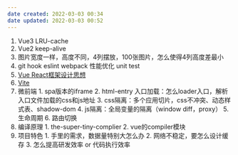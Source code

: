 ```yaml
---
date created: 2022-03-03 00:34
date updated: 2022-03-03 00:52
---
```


1. Vue3 LRU-cache
2. Vue2 keep-alive
3. 图片宽度一样，高度不同，4列摆放，100张图片，怎么使得4列高度差最小
4. git hook eslint webpack 性能优化 unit test
5. [Vue React框架设计思想](https://www.bilibili.com/video/BV1az4y127Ga)
6. [Vite](https://juejin.cn/post/6844904176988897293)
7. 微前端
		1. spa版本的iframe
		2. html-entry 入口加载：怎么loader入口，解析入口文件加载的css和js地址
		3. css隔离：多个应用切片，css不冲突、动态样式表、shadow-dom
		4. js隔离：全局变量的隔离（window diff，proxy）
		5. 生命周期
		6. 路由切换
8. 编译原理
		1. the-super-tiny-complier
		2. vue的compiler模块
9. 项目特色
		1. 手里的需求，数据量特别大怎么办
		2. 网络不稳定，要怎么设计缓存
		3. 怎么提高研发效率 or 代码执行效率
